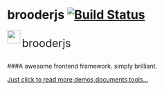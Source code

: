 
# brooderjs [![Build Status](https://travis-ci.org/hou80houzhu/brooderjs.svg?branch=master)](https://travis-ci.org/hou80houzhu/brooderjs)

<div style="line-height:60px;">
<img src="https://github.com/hou80houzhu/brooderjs/raw/gh-pages/images/114.png" style="width:30px;vertical-align:top;">
<span style="font-size:25px;vertical-align:top;">brooderjs</span>
</div>

###A awesome frontend framework. simply brilliant.


[Just click to read more,demos,documents,tools...](http://hou80houzhu.github.io/brooderjs/ "Read More,Demos,Documents")
